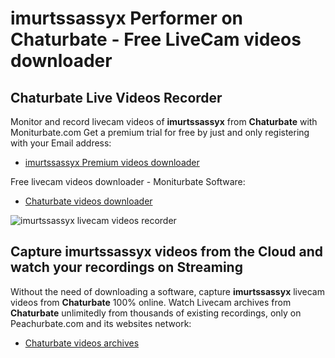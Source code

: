 # imurtssassyx Performer on Chaturbate - Free LiveCam videos downloader

## Chaturbate Live Videos Recorder

Monitor and record livecam videos of **imurtssassyx** from **Chaturbate** with Moniturbate.com
Get a premium trial for free by just and only registering with your Email address:
* [imurtssassyx Premium videos downloader](https://moniturbate.com/request-demo-licence-key.html)

Free livecam videos downloader - Moniturbate Software:
* [Chaturbate videos downloader](https://moniturbate.com/moniturbate-download-software.html)

![imurtssassyx livecam videos recorder](https://peachurnet.com/templates/moniturbate-software.png)


## Capture imurtssassyx videos from the Cloud and watch your recordings on Streaming

Without the need of downloading a software, capture **imurtssassyx** livecam videos from **Chaturbate** 100% online.
Watch Livecam archives from **Chaturbate** unlimitedly from thousands of existing recordings, only on Peachurbate.com and its websites network:
* [Chaturbate videos archives](https://peachurnet.com/)